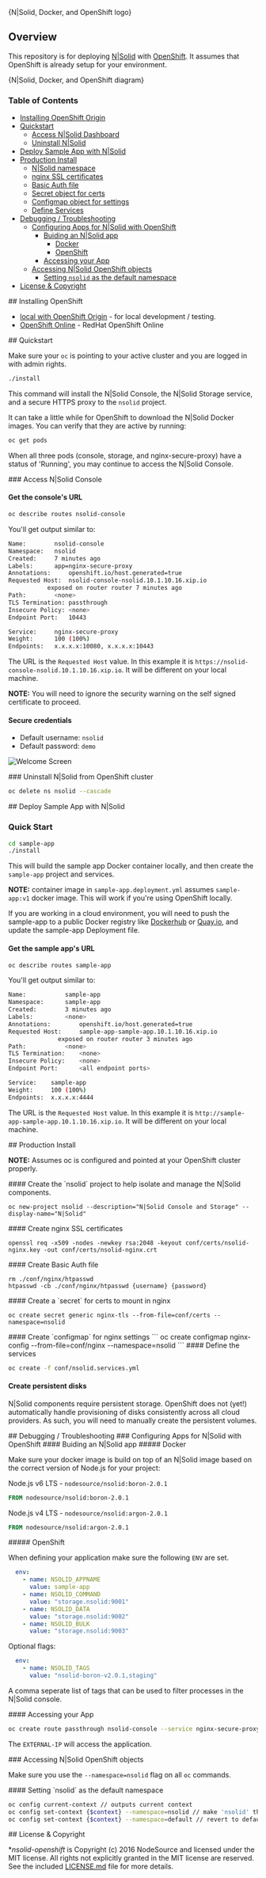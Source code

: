 {N|Solid, Docker, and OpenShift logo}

## Overview

This repository is for deploying [N|Solid](https://nodesource.com/products/nsolid) with [OpenShift](http://openshift.com/). It assumes that OpenShift is already setup for your environment.

{N|Solid, Docker, and OpenShift diagram}

### Table of Contents
- [Installing OpenShift Origin](#a1)
- [Quickstart](#a2)
    - [Access N|Solid Dashboard](#a3)
    - [Uninstall N|Solid](#a4)
- [Deploy Sample App with N|Solid](#a5)
- [Production Install](#a6)
    - [N|Solid namespace](#a7)
    - [nginx SSL certificates](#a8)
    - [Basic Auth file](#a9)
    - [Secret object for certs](#a10)
    - [Configmap object for settings](#a11)
    - [Define Services](#a12)
- [Debugging / Troubleshooting](#a15)
    - [Configuring Apps for N|Solid with OpenShift](#a16)
        - [Buiding an N|Solid app](#a17)
            - [Docker](#a18)
            - [OpenShift](#a19)
        - [Accessing your App](#a20)
    - [Accessing N|Solid OpenShift objects](#a21)
        - [Setting `nsolid` as the default namespace](#a22)
- [License & Copyright](#a28)

<a name="a1"/>
## Installing OpenShift

* [local with OpenShift Origin](./docs/install/local.md) - for local development / testing.
* [OpenShift Online](http://openshift.com/) - RedHat OpenShift Online

<a name="a2"/>
## Quickstart

Make sure your `oc` is pointing to your active cluster and you are logged in with admin rights.

```bash
./install
```

This command will install the N|Solid Console, the N|Solid Storage service, and a secure HTTPS proxy to the `nsolid` project.

It can take a little while for OpenShift to download the N|Solid Docker images.  You can verify
that they are active by running:

```bash
oc get pods
```

When all three pods (console, storage, and nginx-secure-proxy) have a status of 'Running', you may
continue to access the N|Solid Console.

<a name="a3"/>
### Access N|Solid Console

#### Get the console's URL

```bash
oc describe routes nsolid-console
```

You'll get output similar to:

```bash 
Name:		 nsolid-console
Namespace:	 nsolid
Created:	 7 minutes ago
Labels:		 app=nginx-secure-proxy
Annotations:	 openshift.io/host.generated=true
Requested Host:	 nsolid-console-nsolid.10.1.10.16.xip.io
		   exposed on router router 7 minutes ago
Path:		 <none>
TLS Termination: passthrough
Insecure Policy: <none>
Endpoint Port:	 10443

Service:	 nginx-secure-proxy
Weight:		 100 (100%)
Endpoints:	 x.x.x.x:10080, x.x.x.x:10443
```

The URL is the `Requested Host` value. In this example it is `https://nsolid-console-nsolid.10.1.10.16.xip.io`. It
will be different on your local machine.

**NOTE:** You will need to ignore the security warning on the self signed certificate to proceed.

#### Secure credentials

* Default username: `nsolid`
* Default password: `demo`


![Welcome Screen](./docs/images/welcome.png)

<a name="a4"/>
### Uninstall N|Solid from OpenShift cluster

```bash
oc delete ns nsolid --cascade
```

<a name="a5"/>
## Deploy Sample App with N|Solid

### Quick Start

```bash
cd sample-app
./install
```

This will build the sample app Docker container locally, and then create the `sample-app` project and services.

**NOTE:** container image in `sample-app.deployment.yml` assumes `sample-app:v1` docker image. This will work if you're using OpenShift locally.

If you are working in a cloud environment, you will need to push the sample-app to a public Docker registry
like [Dockerhub](https://dockerhub.com) or [Quay.io](https://quay.io), and update the sample-app Deployment file.

#### Get the sample app's URL

```bash
oc describe routes sample-app
```

You'll get output similar to:

```bash 
Name:			sample-app
Namespace:		sample-app
Created:		3 minutes ago
Labels:			<none>
Annotations:		openshift.io/host.generated=true
Requested Host:		sample-app-sample-app.10.1.10.16.xip.io
			  exposed on router router 3 minutes ago
Path:			<none>
TLS Termination:	<none>
Insecure Policy:	<none>
Endpoint Port:		<all endpoint ports>

Service:	sample-app
Weight:		100 (100%)
Endpoints:	x.x.x.x:4444
```

The URL is the `Requested Host` value. In this example it is `http://sample-app-sample-app.10.1.10.16.xip.io`. It
will be different on your local machine.

<a name="a6"/>
## Production Install

**NOTE:** Assumes oc is configured and pointed at your OpenShift cluster properly.

<a name="a7"/>
#### Create the `nsolid` project to help isolate and manage the N|Solid components.

```
oc new-project nsolid --description="N|Solid Console and Storage" --display-name="N|Solid"
```

<a name="a8"/>
#### Create nginx SSL certificates

```
openssl req -x509 -nodes -newkey rsa:2048 -keyout conf/certs/nsolid-nginx.key -out conf/certs/nsolid-nginx.crt
```

<a name="a9"/>
#### Create Basic Auth file

```
rm ./conf/nginx/htpasswd
htpasswd -cb ./conf/nginx/htpasswd {username} {password}
```

<a name="a10"/>
#### Create a `secret`  for certs to mount in nginx

```
oc create secret generic nginx-tls --from-file=conf/certs --namespace=nsolid
```

<a name="a11"/>
#### Create `configmap` for nginx settings
```
oc create configmap nginx-config --from-file=conf/nginx --namespace=nsolid
```

<a name="a12"/>
#### Define the services

```bash
oc create -f conf/nsolid.services.yml
```

#### Create persistent disks

N|Solid components require persistent storage.  OpenShift does not (yet!)
automatically handle provisioning of disks consistently across all cloud providers.
As such, you will need to manually create the persistent volumes.

<a name="a15"/>
## Debugging / Troubleshooting

<a name="a16"/>
### Configuring Apps for N|Solid with OpenShift

<a name="a17"/>
#### Buiding an N|Solid app

<a name="a18"/>
##### Docker

Make sure your docker image is build on top of an N|Solid image based on the correct version of Node.js for your project:

Node.js v6 LTS - `nodesource/nsolid:boron-2.0.1`

```dockerfile
FROM nodesource/nsolid:boron-2.0.1
```

Node.js v4 LTS - `nodesource/nsolid:argon-2.0.1`

```dockerfile
FROM nodesource/nsolid:argon-2.0.1
```


<a name="a19"/>
##### OpenShift

When defining your application make sure the following `ENV` are set.

```yaml
  env:
    - name: NSOLID_APPNAME
      value: sample-app
    - name: NSOLID_COMMAND
      value: "storage.nsolid:9001"
    - name: NSOLID_DATA
      value: "storage.nsolid:9002"
    - name: NSOLID_BULK
      value: "storage.nsolid:9003"
```

Optional flags:

```yaml
  env:
    - name: NSOLID_TAGS
      value: "nsolid-boron-v2.0.1,staging"
```

A comma seperate list of tags that can be used to filter processes in the N|Solid console.

<a name="a20"/>
#### Accessing your App

```bash
oc create route passthrough nsolid-console --service nginx-secure-proxy --port=10443
```

The `EXTERNAL-IP` will access the application.


<a name="a21"/>
### Accessing N|Solid OpenShift objects

Make sure you use the `--namespace=nsolid` flag on all `oc` commands.

<a name="a22"/>
#### Setting `nsolid` as the default namespace

```bash
oc config current-context // outputs current context
oc config set-context {$context} --namespace=nsolid // make 'nsolid' the default namespace
oc config set-context {$context} --namespace=default // revert to default
```

<a name="a28" />
## License & Copyright

**nsolid-openshift* is Copyright (c) 2016 NodeSource and licensed under the MIT license. All rights not explicitly granted in the MIT license are reserved. See the included [LICENSE.md](LICENSE.md) file for more details.
